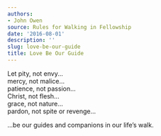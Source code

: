 ```yaml
---
authors:
- John Owen
source: Rules for Walking in Fellowship
date: '2016-08-01'
description: ''
slug: love-be-our-guide
title: Love Be Our Guide
---
```

Let pity, not envy...<br>
mercy, not malice... <br>
patience, not passion... <br>
Christ, not flesh... <br>
grace, not nature... <br>
pardon, not spite or revenge...<br>

...be our guides and companions in our life’s walk.



